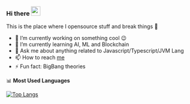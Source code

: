 ### Hi there <a href="https://www.gautamkrishnar.com/"><img src="https://media.giphy.com/media/hvRJCLFzcasrR4ia7z/giphy.gif" width="25px"></a>
This is the place where I opensource stuff and break things :rofl:

- 🔭 I’m currently working on something cool :wink:
- 🌱 I’m currently learning AI, ML and Blockchain
- 💬 Ask me about anything related to Javascript/Typescript/JVM Lang
- 📫 How to reach [me](https://www.linkedin.com/in/hashinaoki/)
- ⚡ Fun fact: BigBang theories

📊 **Most Used Languages**

[![Top Langs](https://github-readme-stats.vercel.app/api/top-langs/?username=8432konia&hide_title=true&hide_border=true&langs_count=8)](https://github.com/anuraghazra/github-readme-stats)
